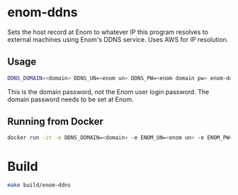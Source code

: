 # enom-ddns

Sets the host record at Enom to whatever IP this program resolves to
external machines using Enom's DDNS service. Uses AWS for IP resolution.

## Usage

```bash
DDNS_DOMAIN=<domain> DDNS_UN=<enom un> DDNS_PW=<enom domain pw> enom-ddns-client
```

This is the domain password, not the Enom user login password. The domain
password needs to be set at Enom.

## Running from Docker

```bash
docker run -it -e DDNS_DOMAIN=<domain> -e ENOM_UN=<enom un> -e ENOM_PW=<enom domain pw> quay.io/payneio/enomddns:1
```

# Build

```bash
make build/enom-ddns
```
